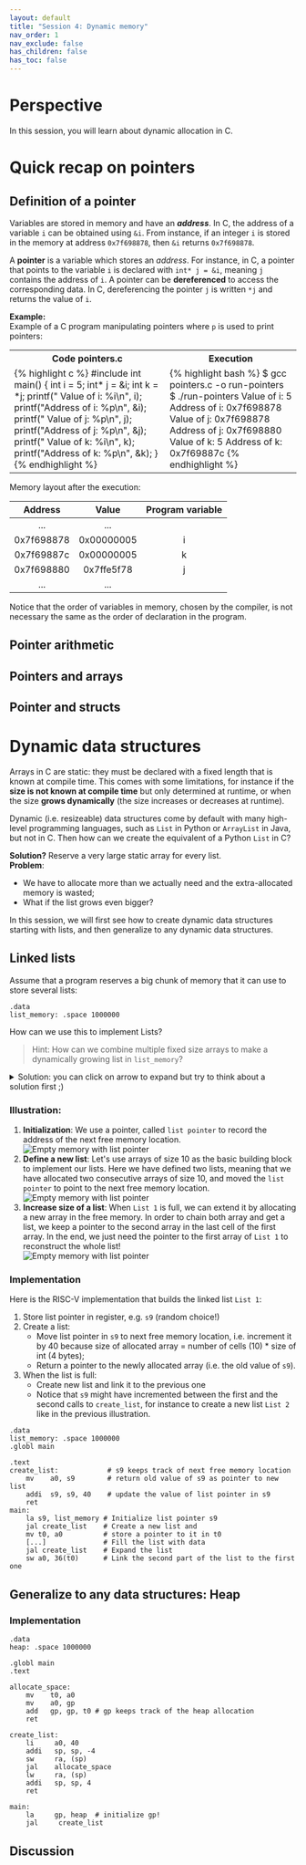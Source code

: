 ```yaml
---
layout: default
title: "Session 4: Dynamic memory"
nav_order: 1
nav_exclude: false
has_children: false
has_toc: false
---
```


# Perspective

In this session, you will learn about dynamic allocation in C.

# Quick recap on pointers
## Definition of a pointer
Variables are stored in memory and have an ***address***. In C, the address of a
variable `i` can be obtained using `&i`. From instance, if an integer `i` is
stored in the memory at address `0x7f698878`, then `&i` returns `0x7f698878`.

A **pointer** is a variable which stores an *address*. For instance, in C, a
pointer that points to the variable `i` is declared with `int* j = &i`, meaning
`j` contains the address of `i`. A pointer can be **dereferenced** to access the
corresponding data. In C, dereferencing the pointer `j` is written `*j` and
returns the value of `i`.

**Example:**  
Example of a C program manipulating pointers where `p` is used  to print pointers:
<table>
<tr>
<th>Code pointers.c</th>
<th>Execution</th>
</tr>
<tr>
<td>
{% highlight c %}
#include <stdio.h>
int main() {
   int i = 5;
   int* j = &i;
   int k = *j;
   printf("  Value of i: %i\n", i);
   printf("Address of i: %p\n", &i);
   printf("  Value of j: %p\n", j);
   printf("Address of j: %p\n", &j);
   printf("  Value of k: %i\n", k);
   printf("Address of k: %p\n", &k);
}
{% endhighlight %}
</td>
<td>
{% highlight bash %}
$ gcc pointers.c -o run-pointers
$ ./run-pointers
  Value of i: 5
Address of i: 0x7f698878
  Value of j: 0x7f698878
Address of j: 0x7f698880
  Value of k: 5
Address of k: 0x7f69887c
{% endhighlight %}
</td>
</tr>
</table>

Memory layout after the execution:

| Address    | Value      | Program variable |
|:----------:|:----------:|:----------------:|
| ...        | ...        |                  |
| 0x7f698878 | 0x00000005 | i                |
| 0x7f69887c | 0x00000005 | k                |
| 0x7f698880 | 0x7ffe5f78 | j                |
| ...        | ...        |                  |

Notice that the order of variables in memory, chosen by the compiler, is not
necessary the same as the order of declaration in the program.

## Pointer arithmetic

## Pointers and arrays

## Pointer and structs

# Dynamic data structures
Arrays in C are static: they must be declared with a fixed length that is known
at compile time. This comes with some limitations, for instance if the **size is
not known at compile time** but only determined at runtime, or when the size
**grows dynamically** (the size increases or decreases at runtime).

Dynamic (i.e. resizeable) data structures come by default with many high-level
programming languages, such as `List` in Python or `ArrayList` in Java, but not
in C. Then how can we create the equivalent of a Python `List` in C?

**Solution?** Reserve a very large static array for every list.  
**Problem**:
- We have to allocate more than we actually need and the extra-allocated memory
  is wasted;
- What if the list grows even bigger?

In this session, we will first see how to create dynamic data structures
starting with lists, and then generalize to any dynamic data structures.

## Linked lists
Assume that a program reserves a big chunk of memory that it can use to store several lists:
``` armasm
.data
list_memory: .space 1000000
```
How can we use this to implement Lists?

> Hint: How can we combine multiple fixed size arrays to make a dynamically
> growing list in `list_memory`?

<details>
  <summary>Solution: you can click on arrow to expand but try to think about a solution first ;)</summary>
  <blockquote>
  A list can be implemented as a set of static arrays chained together using pointers. When the list is full, just create a new array and chain it with the previous one! This is called a linked list.
  </blockquote>
</details>

### Illustration:
1. **Initialization**: We use a pointer, called `list pointer` to record the
address of the next free memory location.  
![Empty memory with list pointer](/exercises/img/list1.png)  
2. **Define a new list**: Let's use arrays of size 10 as the basic building
   block to implement our lists. Here we have defined two lists, meaning that we
   have allocated two consecutive arrays of size 10, and moved the `list pointer`
   to point to the next free memory location.  
![Empty memory with list pointer](/exercises/img/list2.png)  
3. **Increase size of a list**: When `List 1` is full, we can extend it by
   allocating a new array in the free memory. In order to chain both array and
   get a list, we keep a pointer to the second array in the last cell of the
   first array. In the end, we just need the pointer to the first array of `List
   1` to reconstruct the whole list!  
![Empty memory with list pointer](/exercises/img/list3.png)


### Implementation
Here is the RISC-V implementation that builds the linked list `List 1`:
1. Store list pointer in register, e.g. `s9` (random choice!)
2. Create a list:
   - Move list pointer in `s9` to next free memory location, i.e. increment it
     by 40 because size of allocated array = number of cells (10) * size of int
     (4 bytes);
   - Return a pointer to the newly allocated array (i.e. the old value of `s9`).
3. When the list is full:
   - Create new list and link it to the previous one
   - Notice that `s9` might have incremented between the first and the second
     calls to `create_list`, for instance to create a new list `List 2` like in
     the previous illustration.

``` armasm
.data
list_memory: .space 1000000
.globl main

.text
create_list:            # s9 keeps track of next free memory location
    mv    a0, s9        # return old value of s9 as pointer to new list
    addi  s9, s9, 40    # update the value of list pointer in s9
    ret
main:
    la s9, list_memory # Initialize list pointer s9
    jal create_list    # Create a new list and 
    mv t0, a0          # store a pointer to it in t0
    [...]              # Fill the list with data
    jal create_list    # Expand the list
    sw a0, 36(t0)      # Link the second part of the list to the first one
```

## Generalize to any data structures: Heap


### Implementation
``` armasm
.data
heap: .space 1000000

.globl main
.text

allocate_space:
    mv    t0, a0
    mv    a0, gp
    add   gp, gp, t0 # gp keeps track of the heap allocation
    ret

create_list:
    li     a0, 40
    addi   sp, sp, -4
    sw     ra, (sp)
    jal    allocate_space
    lw     ra, (sp)
    addi   sp, sp, 4
    ret

main:
    la     gp, heap  # initialize gp!
    jal     create_list
```


## Discussion

<!-- ### Exercise 0 (new) -->

<!-- Write a C program that asks the user for an integer value and prints out the square -->
<!-- of this value. -->

<!-- #### Solution -->

<!-- ```c -->
<!-- #include <stdio.h> -->

<!-- int main(void) { -->
<!--     int n; -->
<!--     printf("Your number: "); -->
<!--     scanf("%d", &n); -->
<!--     int square = n * n; -->
<!--     printf("The square of %d is %d\n", n, square); -->
<!--     return 0; -->
<!-- } -->
<!-- ``` -->
